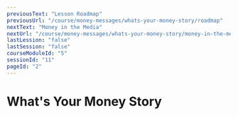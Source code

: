 ```yaml
---
previousText: "Lesson Roadmap"
previousUrl: "/course/money-messages/whats-your-money-story/roadmap"
nextText: "Money in the Media"
nextUrl: "/course/money-messages/whats-your-money-story/money-in-the-media"
lastLession: "false"
lastSession: "false"
courseModuleId: "5"
sessionId: "11"
pageId: "2"
---
```



# What's Your Money Story
<sparkle-animation-player src="./animation/m1l1.js" composition="4ED0DA6321935945901B9E722BAF61D7"></sparkle-animation-player>
